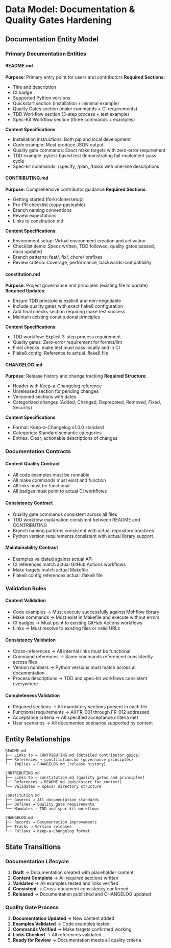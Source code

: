 # Data Model: Documentation & Quality Gates Hardening

## Documentation Entity Model

### Primary Documentation Entities

#### README.md
**Purpose**: Primary entry point for users and contributors
**Required Sections**:
- Title and description
- CI badge
- Supported Python versions
- Quickstart section (installation + minimal example)
- Quality Gates section (make commands + CI requirements)
- TDD Workflow section (3-step process + test example)
- Spec-Kit Workflow section (three commands + examples)

**Content Specifications**:
- Installation instructions: Both pip and local development
- Code example: Must produce JSON output
- Quality gate commands: Exact make targets with zero-error requirement
- TDD example: pytest-based test demonstrating fail-implement-pass cycle
- Spec-kit commands: /specify, /plan, /tasks with one-line descriptions

#### CONTRIBUTING.md
**Purpose**: Comprehensive contributor guidance
**Required Sections**:
- Getting started (fork/clone/setup)
- Pre-PR checklist (copy-pasteable)
- Branch naming conventions
- Review expectations
- Links to constitution.md

**Content Specifications**:
- Environment setup: Virtual environment creation and activation
- Checklist items: Specs written, TDD followed, quality gates passed, docs updated
- Branch patterns: feat/, fix/, chore/ prefixes
- Review criteria: Coverage, performance, backwards-compatibility

#### constitution.md
**Purpose**: Project governance and principles (existing file to update)
**Required Updates**:
- Ensure TDD principle is explicit and non-negotiable
- Include quality gates with exact flake8 configuration
- Add final checks section requiring make test success
- Maintain existing constitutional principles

**Content Specifications**:
- TDD workflow: Explicit 3-step process requirement
- Quality gates: Zero-error requirement for format/lint
- Final checks: make test must pass locally and in CI
- Flake8 config: Reference to actual .flake8 file

#### CHANGELOG.md
**Purpose**: Release history and change tracking
**Required Structure**:
- Header with Keep-a-Changelog reference
- Unreleased section for pending changes
- Versioned sections with dates
- Categorized changes (Added, Changed, Deprecated, Removed, Fixed, Security)

**Content Specifications**:
- Format: Keep-a-Changelog v1.0.0 standard
- Categories: Standard semantic categories
- Entries: Clear, actionable descriptions of changes

### Documentation Contracts

#### Content Quality Contract
- All code examples must be runnable
- All make commands must exist and function
- All links must be functional
- All badges must point to actual CI workflows

#### Consistency Contract
- Quality gate commands consistent across all files
- TDD workflow explanation consistent between README and CONTRIBUTING
- Branch naming patterns consistent with actual repository practices
- Python version requirements consistent with actual library support

#### Maintainability Contract
- Examples validated against actual API
- CI references match actual GitHub Actions workflows
- Make targets match actual Makefile
- Flake8 config references actual .flake8 file

### Validation Rules

#### Content Validation
- Code examples → Must execute successfully against Mohflow library
- Make commands → Must exist in Makefile and execute without errors
- CI badges → Must point to existing GitHub Actions workflows
- Links → Must resolve to existing files or valid URLs

#### Consistency Validation
- Cross-references → All internal links must be functional
- Command references → Same commands referenced consistently across files
- Version numbers → Python versions must match across all documentation
- Process descriptions → TDD and spec-kit workflows consistent everywhere

#### Completeness Validation
- Required sections → All mandatory sections present in each file
- Functional requirements → All FR-001 through FR-012 addressed
- Acceptance criteria → All specified acceptance criteria met
- User scenarios → All documented scenarios supported by content

## Entity Relationships

```
README.md
├── Links to → CONTRIBUTING.md (detailed contributor guide)
├── References → constitution.md (governance principles)
└── Implies → CHANGELOG.md (release history)

CONTRIBUTING.md
├── Links to → constitution.md (quality gates and principles)
├── References → README.md (quickstart for context)
└── Validates → specs/ directory structure

constitution.md
├── Governs → All documentation standards
├── Defines → Quality gate requirements
└── Mandates → TDD and spec-kit workflows

CHANGELOG.md
├── Records → Documentation improvements
├── Tracks → Version releases
└── Follows → Keep-a-Changelog format
```

## State Transitions

### Documentation Lifecycle
1. **Draft** → Documentation created with placeholder content
2. **Content Complete** → All required sections written
3. **Validated** → All examples tested and links verified
4. **Consistent** → Cross-document consistency confirmed
5. **Released** → Documentation published and CHANGELOG updated

### Quality Gate Process
1. **Documentation Updated** → New content added
2. **Examples Validated** → Code examples tested
3. **Commands Verified** → Make targets confirmed working
4. **Links Checked** → All references validated
5. **Ready for Review** → Documentation meets all quality criteria